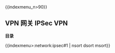 {{indexmenu_n>90}}

## VPN 网关 IPSec VPN

**目录**

{{indexmenu>:network:ipsec#1 | nsort dsort msort}}

